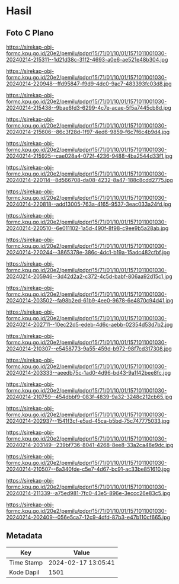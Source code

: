 # Hasil

## Foto C Plano

https://sirekap-obj-formc.kpu.go.id/20e2/pemilu/pdpr/15/71/01/10/01/1571011001030-20240214-215311--1d21d38c-31f2-4693-a0e6-ae521e48b304.jpg

https://sirekap-obj-formc.kpu.go.id/20e2/pemilu/pdpr/15/71/01/10/01/1571011001030-20240214-220948--ffd95847-f9d9-4dc0-9ac7-483393fc03d8.jpg

https://sirekap-obj-formc.kpu.go.id/20e2/pemilu/pdpr/15/71/01/10/01/1571011001030-20240214-215438--9bae6fd3-6299-4c7e-acae-5f5a7445cb8d.jpg

https://sirekap-obj-formc.kpu.go.id/20e2/pemilu/pdpr/15/71/01/10/01/1571011001030-20240214-215606--86c3f28d-1f97-4ed6-9859-f6c7f6c4b9d4.jpg

https://sirekap-obj-formc.kpu.go.id/20e2/pemilu/pdpr/15/71/01/10/01/1571011001030-20240214-215925--cae028a4-072f-4236-9488-4ba2544d33f1.jpg

https://sirekap-obj-formc.kpu.go.id/20e2/pemilu/pdpr/15/71/01/10/01/1571011001030-20240214-220114--8d566708-da08-4232-8a47-188c8cdd2775.jpg

https://sirekap-obj-formc.kpu.go.id/20e2/pemilu/pdpr/15/71/01/10/01/1571011001030-20240214-220818--add13005-763a-4165-9537-3eac033a24fd.jpg

https://sirekap-obj-formc.kpu.go.id/20e2/pemilu/pdpr/15/71/01/10/01/1571011001030-20240214-220510--6e011102-1a5d-490f-8f98-c9ee9b5a28ab.jpg

https://sirekap-obj-formc.kpu.go.id/20e2/pemilu/pdpr/15/71/01/10/01/1571011001030-20240214-220244--3865378e-386c-4dc1-b19a-15adc482cfbf.jpg

https://sirekap-obj-formc.kpu.go.id/20e2/pemilu/pdpr/15/71/01/10/01/1571011001030-20240214-205946--3d42d2a2-c372-4c5d-babf-806aa92d15c1.jpg

https://sirekap-obj-formc.kpu.go.id/20e2/pemilu/pdpr/15/71/01/10/01/1571011001030-20240214-203502--fa98b2ed-61b9-4ee0-9678-6e4870c94d41.jpg

https://sirekap-obj-formc.kpu.go.id/20e2/pemilu/pdpr/15/71/01/10/01/1571011001030-20240214-202711--10ec22d5-edeb-4d6c-aebb-02354d53d7b2.jpg

https://sirekap-obj-formc.kpu.go.id/20e2/pemilu/pdpr/15/71/01/10/01/1571011001030-20240214-210307--e5458773-9a55-459d-b972-98f7cd317308.jpg

https://sirekap-obj-formc.kpu.go.id/20e2/pemilu/pdpr/15/71/01/10/01/1571011001030-20240214-203333--aeedb75c-1ad0-4d96-bd43-9a1f42bee8fc.jpg

https://sirekap-obj-formc.kpu.go.id/20e2/pemilu/pdpr/15/71/01/10/01/1571011001030-20240214-210759--454dbbf9-083f-4839-9a32-3248c212cb65.jpg

https://sirekap-obj-formc.kpu.go.id/20e2/pemilu/pdpr/15/71/01/10/01/1571011001030-20240214-202937--1541f3cf-e5ad-45ca-b5bd-75c747775033.jpg

https://sirekap-obj-formc.kpu.go.id/20e2/pemilu/pdpr/15/71/01/10/01/1571011001030-20240214-203149--239bf736-8041-4268-8ee8-33a2ca48e9dc.jpg

https://sirekap-obj-formc.kpu.go.id/20e2/pemilu/pdpr/15/71/01/10/01/1571011001030-20240214-210507--6a340fde-c5e7-4d67-bc91-ac33be851610.jpg

https://sirekap-obj-formc.kpu.go.id/20e2/pemilu/pdpr/15/71/01/10/01/1571011001030-20240214-211339--a75ed981-7fc0-43e5-896e-3eccc26e83c5.jpg

https://sirekap-obj-formc.kpu.go.id/20e2/pemilu/pdpr/15/71/01/10/01/1571011001030-20240214-202409--056e5ca7-12c9-4dfd-87b3-e47b110cf665.jpg


## Metadata

| Key        | Value               |
| ---------- | ------------------- |
| Time Stamp | 2024-02-17 13:05:41 |
| Kode Dapil | 1501                |




